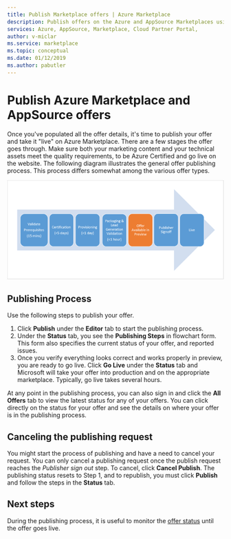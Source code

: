 ```yaml
---
title: Publish Marketplace offers | Azure Marketplace 
description: Publish offers on the Azure and AppSource Marketplaces using the Cloud Partner Portal
services: Azure, AppSource, Marketplace, Cloud Partner Portal, 
author: v-miclar
ms.service: marketplace
ms.topic: conceptual
ms.date: 01/12/2019
ms.author: pabutler
---
```


# Publish Azure Marketplace and AppSource offers

Once you've populated all the offer details, it's time to publish your offer and take it "live" on Azure Marketplace. There are a few stages the offer goes through. Make sure both your marketing content and your technical assets meet the quality requirements, to be Azure Certified and go live on the website.  The following diagram illustrates the general offer publishing process.  This process differs somewhat among the various offer types.

![general flow for offer publishing](./media/publish-flow.png)


## Publishing Process

Use the following steps to publish your offer.

1. Click **Publish** under the **Editor** tab to start the publishing process.
2. Under the **Status** tab, you see the **Publishing Steps** in flowchart form.  This form also specifies the current status of your offer, and reported issues.
3. Once you verify everything looks correct and works properly in preview, you are ready to go live. Click **Go Live** under the **Status** tab and Microsoft will take your offer into production and on the appropriate marketplace. Typically, go live takes several hours.

At any point in the publishing process, you can also sign in and click the **All Offers** tab to view the latest status for any of your offers. You can click directly on the status for your offer and see the details on where your offer is in the publishing process.


## Canceling the publishing request

You might start the process of publishing and have a need to cancel your request. You can only cancel a publishing request once the publish request reaches the *Publisher sign out* step. To cancel, click **Cancel Publish**. The publishing status resets to Step 1, and to republish, you must click **Publish** and follow the steps in the **Status** tab.


## Next steps

During the publishing process, it is useful to monitor the [offer status](./cpp-view-status-offer.md) until the offer goes live. 